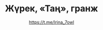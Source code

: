 ---
title: Жүрек, «Таң», гранж
description: Белгі немесе магнит. 32 мм, қолдан жасалған
author: https://t.me/Irina_7owl
cost: 3000₸
---